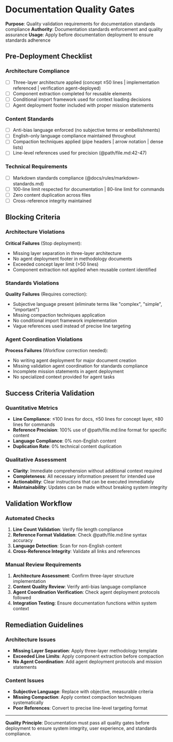 # Documentation Quality Gates

**Purpose**: Quality validation requirements for documentation standards compliance
**Authority**: Documentation standards enforcement and quality assurance
**Usage**: Apply before documentation deployment to ensure standards adherence

## Pre-Deployment Checklist

### Architecture Compliance
- [ ] Three-layer architecture applied (concept ≤50 lines | implementation referenced | verification agent-deployed)
- [ ] Component extraction completed for reusable elements
- [ ] Conditional import framework used for context loading decisions
- [ ] Agent deployment footer included with proper mission statements

### Content Standards
- [ ] Anti-bias language enforced (no subjective terms or embellishments)
- [ ] English-only language compliance maintained throughout
- [ ] Compaction techniques applied (pipe headers | arrow notation | dense lists)
- [ ] Line-level references used for precision (@path/file.md:42-47)

### Technical Requirements
- [ ] Markdown standards compliance (@docs/rules/markdown-standards.md)
- [ ] 100-line limit respected for documentation | 80-line limit for commands
- [ ] Zero content duplication across files
- [ ] Cross-reference integrity maintained

## Blocking Criteria

### Architecture Violations
**Critical Failures** (Stop deployment):
- Missing layer separation in three-layer architecture
- No agent deployment footer in methodology documents
- Exceeded concept layer limit (>50 lines)
- Component extraction not applied when reusable content identified

### Standards Violations
**Quality Failures** (Requires correction):
- Subjective language present (eliminate terms like "complex", "simple", "important")
- Missing compaction techniques application
- No conditional import framework implementation
- Vague references used instead of precise line targeting

### Agent Coordination Violations
**Process Failures** (Workflow correction needed):
- No writing agent deployment for major document creation
- Missing validation agent coordination for standards compliance
- Incomplete mission statements in agent deployment
- No specialized context provided for agent tasks

## Success Criteria Validation

### Quantitative Metrics
- **Line Compliance**: ≤100 lines for docs, ≤50 lines for concept layer, ≤80 lines for commands
- **Reference Precision**: 100% use of @path/file.md:line format for specific content
- **Language Compliance**: 0% non-English content
- **Duplication Rate**: 0% technical content duplication

### Qualitative Assessment
- **Clarity**: Immediate comprehension without additional context required
- **Completeness**: All necessary information present for intended use
- **Actionability**: Clear instructions that can be executed immediately
- **Maintainability**: Updates can be made without breaking system integrity

## Validation Workflow

### Automated Checks
1. **Line Count Validation**: Verify file length compliance
2. **Reference Format Validation**: Check @path/file.md:line syntax accuracy
3. **Language Detection**: Scan for non-English content
4. **Cross-Reference Integrity**: Validate all links and references

### Manual Review Requirements
1. **Architecture Assessment**: Confirm three-layer structure implementation
2. **Content Quality Review**: Verify anti-bias language compliance
3. **Agent Coordination Verification**: Check agent deployment protocols followed
4. **Integration Testing**: Ensure documentation functions within system context

## Remediation Guidelines

### Architecture Issues
- **Missing Layer Separation**: Apply three-layer methodology template
- **Exceeded Line Limits**: Apply component extraction before compaction
- **No Agent Coordination**: Add agent deployment protocols and mission statements

### Content Issues
- **Subjective Language**: Replace with objective, measurable criteria
- **Missing Compaction**: Apply context compaction techniques systematically
- **Poor References**: Convert to precise line-level targeting format

---

**Quality Principle**: Documentation must pass all quality gates before deployment to ensure system integrity, user experience, and standards compliance.